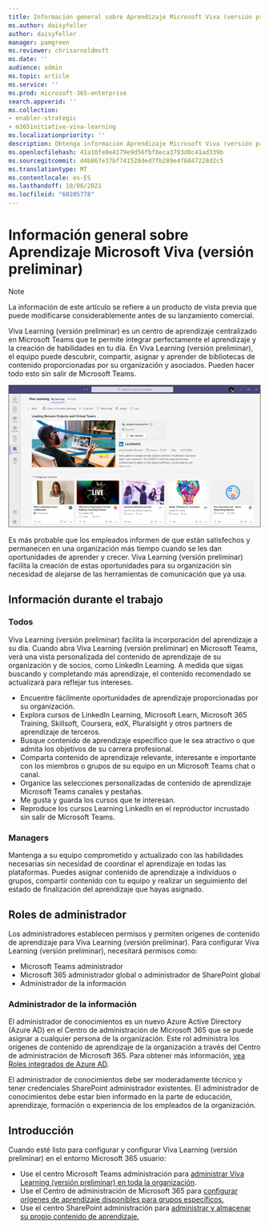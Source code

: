 ```yaml
---
title: Información general sobre Aprendizaje Microsoft Viva (versión preliminar)
ms.author: daisyfeller
author: daisyfeller
manager: pamgreen
ms.reviewer: chrisarnoldmsft
ms.date: ''
audience: admin
ms.topic: article
ms.service: ''
ms.prod: microsoft-365-enterprise
search.appverid: ''
ms.collection:
- enabler-strategic
- m365initiative-viva-learning
ms.localizationpriority: ''
description: Obtenga información Aprendizaje Microsoft Viva (versión preliminar) en el entorno Microsoft 365 usuario.
ms.openlocfilehash: 41a10fe0e4179e9d56fbf8eca3793d0c41ad339b
ms.sourcegitcommit: d4b867e37bf741528ded7fb289e4f6847228d2c5
ms.translationtype: MT
ms.contentlocale: es-ES
ms.lasthandoff: 10/06/2021
ms.locfileid: "60205778"
---
```

# <a name="overview-of-microsoft-viva-learning-preview"></a>Información general sobre Aprendizaje Microsoft Viva (versión preliminar) 

> [!NOTE]
> La información de este artículo se refiere a un producto de vista previa que puede modificarse considerablemente antes de su lanzamiento comercial. 

Viva Learning (versión preliminar) es un centro de aprendizaje centralizado en Microsoft Teams que te permite integrar perfectamente el aprendizaje y la creación de habilidades en tu día. En Viva Learning (versión preliminar), el equipo puede descubrir, compartir, asignar y aprender de bibliotecas de contenido proporcionadas por su organización y asociados. Pueden hacer todo esto sin salir de Microsoft Teams.

   ![Captura de pantalla de la página principal de Viva Learning (vista previa) en Teams.](../media/learning/learning-home-teams.png)
 
Es más probable que los empleados informen de que están satisfechos y permanecen en una organización más tiempo cuando se les dan oportunidades de aprender y crecer. Viva Learning (versión preliminar) facilita la creación de estas oportunidades para su organización sin necesidad de alejarse de las herramientas de comunicación que ya usa.

## <a name="learn-while-working"></a>Información durante el trabajo

### <a name="everyone"></a>Todos

Viva Learning (versión preliminar) facilita la incorporación del aprendizaje a su día. Cuando abra Viva Learning (versión preliminar) en Microsoft Teams, verá una vista personalizada del contenido de aprendizaje de su organización y de socios, como LinkedIn Learning. A medida que sigas buscando y completando más aprendizaje, el contenido recomendado se actualizará para reflejar tus intereses.

- Encuentre fácilmente oportunidades de aprendizaje proporcionadas por su organización.
- Explora cursos de LinkedIn Learning, Microsoft Learn, Microsoft 365 Training, Skillsoft, Coursera, edX, Pluralsight y otros partners de aprendizaje de terceros.
- Busque contenido de aprendizaje específico que le sea atractivo o que admita los objetivos de su carrera profesional.
- Comparta contenido de aprendizaje relevante, interesante e importante con los miembros o grupos de su equipo en un Microsoft Teams chat o canal.
- Organice las selecciones personalizadas de contenido de aprendizaje Microsoft Teams canales y pestañas.
- Me gusta y guarda los cursos que te interesan.
- Reproduce los cursos Learning LinkedIn en el reproductor incrustado sin salir de Microsoft Teams.

### <a name="managers"></a>Managers

Mantenga a su equipo comprometido y actualizado con las habilidades necesarias sin necesidad de coordinar el aprendizaje en todas las plataformas. Puedes asignar contenido de aprendizaje a individuos o grupos, compartir contenido con tu equipo y realizar un seguimiento del estado de finalización del aprendizaje que hayas asignado.

## <a name="admin-roles"></a>Roles de administrador

Los administradores establecen permisos y permiten orígenes de contenido de aprendizaje para Viva Learning (versión preliminar). Para configurar Viva Learning (versión preliminar), necesitará permisos como:

- Microsoft Teams administrador
- Microsoft 365 administrador global o administrador de SharePoint global
- Administrador de la información

### <a name="knowledge-admin"></a>Administrador de la información

El administrador de conocimientos es un nuevo Azure Active Directory (Azure AD) en el Centro de administración de Microsoft 365 que se puede asignar a cualquier persona de la organización. Este rol administra los orígenes de contenido de aprendizaje de la organización a través del Centro de administración de Microsoft 365. Para obtener más información, [vea Roles integrados de Azure AD](/azure/active-directory/roles/permissions-reference#knowledge-administrator).

El administrador de conocimientos debe ser moderadamente técnico y tener credenciales SharePoint administrador existentes. El administrador de conocimientos debe estar bien informado en la parte de educación, aprendizaje, formación o experiencia de los empleados de la organización.

## <a name="get-started"></a>Introducción

Cuando esté listo para configurar y configurar Viva Learning (versión preliminar) en el entorno Microsoft 365 usuario:

- Use el centro Microsoft Teams administración para [administrar Viva Learning (versión preliminar) en toda la organización](set-up-teams-admin-center.md).
- Use el Centro de administración de Microsoft 365 para [configurar orígenes de aprendizaje disponibles para grupos específicos.](content-sources-365-admin-center.md)
- Use el centro SharePoint administración para [administrar y almacenar su propio contenido de aprendizaje.](configure-sharepoint-content-source.md)




